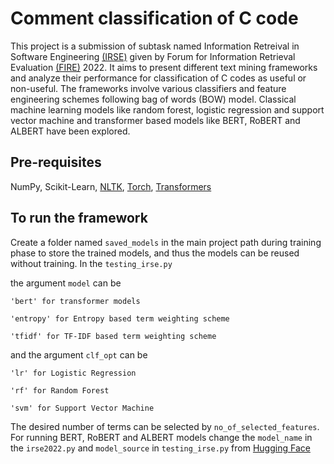 # Comment classification of C code
This project is a submission of subtask named Information Retreival in Software Engineering [(IRSE)](https://sites.google.com/view/ir-se/home) given by Forum for Information Retrieval Evaluation [(FIRE)](http://fire.irsi.res.in/fire/2022/home) 2022. It aims to present different text mining frameworks and analyze their performance for classification of C codes as useful or non-useful. The frameworks involve various classifiers and feature engineering schemes following bag of words (BOW) model.
Classical machine learning models like random forest, logistic regression and support vector machine and transformer based models like BERT, RoBERT and ALBERT have been explored. 
## Pre-requisites
NumPy, Scikit-Learn, [NLTK](https://www.nltk.org/install.html), [Torch](https://pypi.org/project/torch/), [Transformers](https://pypi.org/project/transformers/)
## To run the framework
Create a folder named `saved_models` in the main project path during training phase to store the trained models, and thus the models can be reused without training. 
In the `testing_irse.py`

the argument `model` can be 

    'bert' for transformer models

    'entropy' for Entropy based term weighting scheme

    'tfidf' for TF-IDF based term weighting scheme 
and the argument `clf_opt` can be

    'lr' for Logistic Regression 

    'rf' for Random Forest

    'svm' for Support Vector Machine 
    
 The desired number of terms can be selected by `no_of_selected_features`.    
 For running BERT, RoBERT and ALBERT models change the `model_name` in the `irse2022.py` and `model_source` in `testing_irse.py` from [Hugging Face](https://huggingface.co/models?search=bert-base-uncased)
